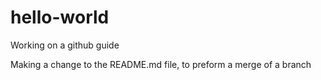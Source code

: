 # hello-world
Working on a github guide

Making a change to the README.md file, to preform a merge of a branch
